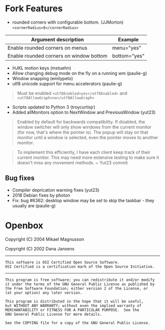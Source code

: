 # Fork Features 
* rounded corners with configurable bottom. (JJMorton) `<cornerRadius>8</cornerRadius>` 


Argument description | Example
------------ | -------------
Enable rounded corners on menus | menu="yes"
Enable rounded corners on window bottom | bottom="yes"

* HJKL motion keys (mstuehn) 
* Allow changing debug mode on the fly on a running wm (paulie-g)
* Window snapping (emilypeto)
* utf8 unicode support for menu accelerators (paulie-g)

>Must be enabled `<utf8Enabled>yes</utf8Enabled>` and `<utf8AllowGraph>no</utf8AllowGraph>`

* Scripts updated to Python 3 (troycurtisjr)
* Added allMonitors option to NextWindow and PreviousWindow (yut23)
>Enabled by default for backwards compatibility.
If disabled, the window switcher will only show windows from the current
monitor (for now, that's where the pointer is). The popup will stay on
that monitor until a window is selected, even the pointer moves to
another monitor.

>To implement this efficiently, I have each client keep track of their
current monitor. This may need more extensive testing to make sure it
doesn't miss any movement methods. ~ Yut23 commit
## Bug fixes
* Compiler deprication warning fixes (yut23)
* 2018 Debian fixes by photon
* Fix: bug #6362: desktop window may be set to skip the taskbar - they usually are (paulie-g)

# Openbox

Copyright (C) 2004  Mikael Magnusson

Copyright (C) 2002  Dana Jansens

----

    This software is OSI Certified Open Source Software.
    OSI Certified is a certification mark of the Open Source Initiative.

----

    This program is free software; you can redistribute it and/or modify
    it under the terms of the GNU General Public License as published by
    the Free Software Foundation; either version 2 of the License, or
    (at your option) any later version.

    This program is distributed in the hope that it will be useful,
    but WITHOUT ANY WARRANTY; without even the implied warranty of
    MERCHANTABILITY or FITNESS FOR A PARTICULAR PURPOSE.  See the
    GNU General Public License for more details.

    See the COPYING file for a copy of the GNU General Public License.

